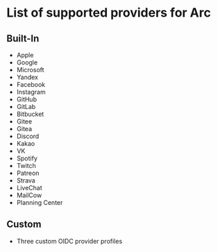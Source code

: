 # List of supported providers for Arc

## Built-In
* Apple
* Google
* Microsoft
* Yandex
* Facebook
* Instagram
* GitHub
* GitLab
* Bitbucket
* Gitee
* Gitea
* Discord
* Kakao
* VK
* Spotify
* Twitch
* Patreon
* Strava
* LiveChat
* MailCow
* Planning Center

## Custom
* Three custom OIDC provider profiles
